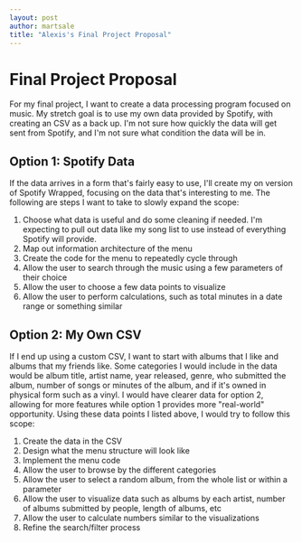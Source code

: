 ```yaml
---
layout: post
author: martsale
title: "Alexis's Final Project Proposal"
---
```


# Final Project Proposal

For my final project, I want to create a data processing program focused on music. My stretch goal is to use my own data provided by Spotify, with creating an CSV as a back up. I'm not sure how quickly the data will get sent from Spotify, and I'm not sure what condition the data will be in.

## Option 1: Spotify Data
If the data arrives in a form that's fairly easy to use, I'll create my on version of Spotify Wrapped, focusing on the data that's interesting to me. The following are steps I want to take to slowly expand the scope:

1. Choose what data is useful and do some cleaning if needed. I'm expecting to pull out data like my song list to use instead of everything Spotify will provide.
2. Map out information architecture of the menu
3. Create the code for the menu to repeatedly cycle through
4. Allow the user to search through the music using a few parameters of their choice
5. Allow the user to choose a few data points to visualize
6. Allow the user to perform calculations, such as total minutes in a date range or something similar



## Option 2: My Own CSV
If I end up using a custom CSV, I want to start with albums that I like and albums that my friends like. Some categories I would include in the data would be album title, artist name, year released, genre, who submitted the album, number of songs or minutes of the album, and if it's owned in physical form such as a vinyl. I would have clearer data for option 2, allowing for more features while option 1 provides more "real-world" opportunity. Using these data points I listed above, I would try to follow this scope:

1. Create the data in the CSV
2. Design what the menu structure will look like
3. Implement the menu code
4. Allow the user to browse by the different categories
5. Allow the user to select a random album, from the whole list or within a parameter 
6. Allow the user to visualize data such as albums by each artist, number of albums submitted by people, length of albums, etc
7. Allow the user to calculate numbers similar to the visualizations 
8. Refine the search/filter process

